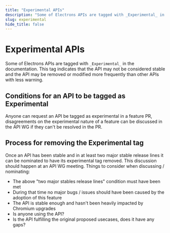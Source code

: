 ```yaml
---
title: "Experimental APIs"
description: "Some of Electrons APIs are tagged with _Experimental_ in the documentation. This tag indicates that the API may not be considered stable and the API may be removed or modified more frequently than other APIs with less warning."
slug: experimental
hide_title: false
---
```


# Experimental APIs

Some of Electrons APIs are tagged with `_Experimental_` in the documentation.
This tag indicates that the API may not be considered stable and the API may
be removed or modified more frequently than other APIs with less warning.

## Conditions for an API to be tagged as Experimental

Anyone can request an API be tagged as experimental in a feature PR, disagreements
on the experimental nature of a feature can be discussed in the API WG if they
can't be resolved in the PR.

## Process for removing the Experimental tag

Once an API has been stable and in at least two major stable release lines it
can be nominated to have its experimental tag removed.  This discussion should
happen at an API WG meeting.  Things to consider when discussing / nominating:

* The above "two major stables release lines" condition must have been met
* During that time no major bugs / issues should have been caused by the adoption of this feature
* The API is stable enough and hasn't been heavily impacted by Chromium upgrades
* Is anyone using the API?
* Is the API fulfilling the original proposed usecases, does it have any gaps?
